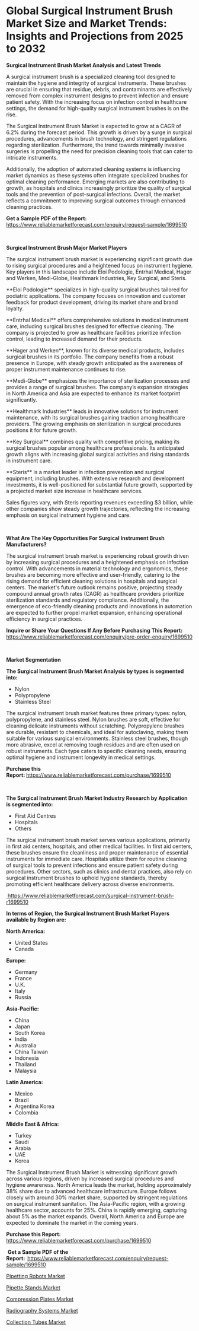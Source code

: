 <p><h1>Global Surgical Instrument Brush Market Size and Market Trends: Insights and Projections from 2025 to 2032</h1></p><p><strong>Surgical Instrument Brush Market Analysis and Latest Trends</strong></p>
<p><p>A surgical instrument brush is a specialized cleaning tool designed to maintain the hygiene and integrity of surgical instruments. These brushes are crucial in ensuring that residue, debris, and contaminants are effectively removed from complex instrument designs to prevent infection and ensure patient safety. With the increasing focus on infection control in healthcare settings, the demand for high-quality surgical instrument brushes is on the rise.</p><p>The Surgical Instrument Brush Market is expected to grow at a CAGR of 6.2% during the forecast period. This growth is driven by a surge in surgical procedures, advancements in brush technology, and stringent regulations regarding sterilization. Furthermore, the trend towards minimally invasive surgeries is propelling the need for precision cleaning tools that can cater to intricate instruments.</p><p>Additionally, the adoption of automated cleaning systems is influencing market dynamics as these systems often integrate specialized brushes for optimal cleaning performance. Emerging markets are also contributing to growth, as hospitals and clinics increasingly prioritize the quality of surgical tools and the prevention of post-surgical infections. Overall, the market reflects a commitment to improving surgical outcomes through enhanced cleaning practices.</p></p>
<p><strong>Get a Sample PDF of the Report:&nbsp;</strong> <a href="https://www.reliablemarketforecast.com/enquiry/request-sample/1699510?utm_campaign=1833&utm_medium=2&utm_source=Github&utm_content=ia&utm_term=03032025&utm_id=surgical-instrument-brush">https://www.reliablemarketforecast.com/enquiry/request-sample/1699510</a></p>
<p>&nbsp;</p>
<p><strong>Surgical Instrument Brush Major Market Players</strong></p>
<p><p>The surgical instrument brush market is experiencing significant growth due to rising surgical procedures and a heightened focus on instrument hygiene. Key players in this landscape include Eloi Podologie, Entrhal Medical, Hager and Werken, Medi-Globe, Healthmark Industries, Key Surgical, and Steris.</p><p>**Eloi Podologie** specializes in high-quality surgical brushes tailored for podiatric applications. The company focuses on innovation and customer feedback for product development, driving its market share and brand loyalty.</p><p>**Entrhal Medical** offers comprehensive solutions in medical instrument care, including surgical brushes designed for effective cleaning. The company is projected to grow as healthcare facilities prioritize infection control, leading to increased demand for their products.</p><p>**Hager and Werken**, known for its diverse medical products, includes surgical brushes in its portfolio. The company benefits from a robust presence in Europe, with steady growth anticipated as the awareness of proper instrument maintenance continues to rise.</p><p>**Medi-Globe** emphasizes the importance of sterilization processes and provides a range of surgical brushes. The company’s expansion strategies in North America and Asia are expected to enhance its market footprint significantly.</p><p>**Healthmark Industries** leads in innovative solutions for instrument maintenance, with its surgical brushes gaining traction among healthcare providers. The growing emphasis on sterilization in surgical procedures positions it for future growth.</p><p>**Key Surgical** combines quality with competitive pricing, making its surgical brushes popular among healthcare professionals. Its anticipated growth aligns with increasing global surgical activities and rising standards in instrument care.</p><p>**Steris** is a market leader in infection prevention and surgical equipment, including brushes. With extensive research and development investments, it is well-positioned for substantial future growth, supported by a projected market size increase in healthcare services.</p><p>Sales figures vary, with Steris reporting revenues exceeding $3 billion, while other companies show steady growth trajectories, reflecting the increasing emphasis on surgical instrument hygiene and care.</p></p>
<p>&nbsp;</p>
<p><strong>What Are The Key Opportunities For Surgical Instrument Brush Manufacturers?</strong></p>
<p><p>The surgical instrument brush market is experiencing robust growth driven by increasing surgical procedures and a heightened emphasis on infection control. With advancements in material technology and ergonomics, these brushes are becoming more effective and user-friendly, catering to the rising demand for efficient cleaning solutions in hospitals and surgical centers. The market's future outlook remains positive, projecting steady compound annual growth rates (CAGR) as healthcare providers prioritize sterilization standards and regulatory compliance. Additionally, the emergence of eco-friendly cleaning products and innovations in automation are expected to further propel market expansion, enhancing operational efficiency in surgical practices.</p></p>
<p><strong>Inquire or Share Your Questions If Any Before Purchasing This Report:</strong> <a href="https://www.reliablemarketforecast.com/enquiry/pre-order-enquiry/1699510?utm_campaign=1833&utm_medium=2&utm_source=Github&utm_content=ia&utm_term=03032025&utm_id=surgical-instrument-brush">https://www.reliablemarketforecast.com/enquiry/pre-order-enquiry/1699510</a></p>
<p>&nbsp;</p>
<p><strong>Market Segmentation</strong></p>
<p><strong>The Surgical Instrument Brush Market Analysis by types is segmented into:</strong></p>
<p><ul><li>Nylon</li><li>Polypropylene</li><li>Stainless Steel</li></ul></p>
<p><p>The surgical instrument brush market features three primary types: nylon, polypropylene, and stainless steel. Nylon brushes are soft, effective for cleaning delicate instruments without scratching. Polypropylene brushes are durable, resistant to chemicals, and ideal for autoclaving, making them suitable for various surgical environments. Stainless steel brushes, though more abrasive, excel at removing tough residues and are often used on robust instruments. Each type caters to specific cleaning needs, ensuring optimal hygiene and instrument longevity in medical settings.</p></p>
<p><strong>Purchase this Report:&nbsp;</strong><a href="https://www.reliablemarketforecast.com/purchase/1699510?utm_campaign=1833&utm_medium=2&utm_source=Github&utm_content=ia&utm_term=03032025&utm_id=surgical-instrument-brush">https://www.reliablemarketforecast.com/purchase/1699510</a></p>
<p>&nbsp;</p>
<p><strong>The Surgical Instrument Brush Market Industry Research by Application is segmented into:</strong></p>
<p><ul><li>First Aid Centres</li><li>Hospitals</li><li>Others</li></ul></p>
<p><p>The surgical instrument brush market serves various applications, primarily in first aid centers, hospitals, and other medical facilities. In first aid centers, these brushes ensure the cleanliness and proper maintenance of essential instruments for immediate care. Hospitals utilize them for routine cleaning of surgical tools to prevent infections and ensure patient safety during procedures. Other sectors, such as clinics and dental practices, also rely on surgical instrument brushes to uphold hygiene standards, thereby promoting efficient healthcare delivery across diverse environments.</p></p>
<p><a href="https://www.reliablemarketforecast.com/surgical-instrument-brush-r1699510?utm_campaign=1833&utm_medium=2&utm_source=Github&utm_content=ia&utm_term=03032025&utm_id=surgical-instrument-brush">&nbsp;https://www.reliablemarketforecast.com/surgical-instrument-brush-r1699510</a></p>
<p><strong>In terms of Region, the Surgical Instrument Brush Market Players available by Region are:</strong></p>
<p>
    <p> <strong> North America: </strong>
        <ul>
            <li>United States</li>
            <li>Canada</li>
        </ul>
        </p> 
    <p> <strong> Europe: </strong>
        <ul>
            <li>Germany</li>
            <li>France</li>
            <li>U.K.</li>
            <li>Italy</li>
            <li>Russia</li>
        </ul>
        </p> 
    <p> <strong> Asia-Pacific: </strong>
        <ul>
            <li>China</li>
            <li>Japan</li>
            <li>South Korea</li>
            <li>India</li>
            <li>Australia</li>
            <li>China Taiwan</li>
            <li>Indonesia</li>
            <li>Thailand</li>
            <li>Malaysia</li>
        </ul>
        </p> 
    <p> <strong> Latin America: </strong>
        <ul>
            <li>Mexico</li>
            <li>Brazil</li>
            <li>Argentina Korea</li>
            <li>Colombia</li>
        </ul>
        </p> 
    <p> <strong> Middle East & Africa: </strong>
        <ul>
            <li>Turkey</li>
            <li>Saudi</li>
            <li>Arabia</li>
            <li>UAE</li>
            <li>Korea</li>
        </ul>
    </p>
    </p>
<p><p>The Surgical Instrument Brush Market is witnessing significant growth across various regions, driven by increased surgical procedures and hygiene awareness. North America leads the market, holding approximately 38% share due to advanced healthcare infrastructure. Europe follows closely with around 30% market share, supported by stringent regulations on surgical instrument sanitation. The Asia-Pacific region, with a growing healthcare sector, accounts for 25%. China is rapidly emerging, capturing about 5% as the market expands. Overall, North America and Europe are expected to dominate the market in the coming years.</p></p>
<p><strong>Purchase this Report: </strong><a href="https://www.reliablemarketforecast.com/purchase/1699510?utm_campaign=1833&utm_medium=2&utm_source=Github&utm_content=ia&utm_term=03032025&utm_id=surgical-instrument-brush">https://www.reliablemarketforecast.com/purchase/1699510</a></p>
<p>&nbsp;<strong>Get a Sample PDF of the Report:&nbsp;&nbsp;</strong><a href="https://www.reliablemarketforecast.com/enquiry/request-sample/1699510?utm_campaign=1833&utm_medium=2&utm_source=Github&utm_content=ia&utm_term=03032025&utm_id=surgical-instrument-brush">https://www.reliablemarketforecast.com/enquiry/request-sample/1699510</a></p>
<p><strong></strong></p>
<p><p><a href="https://github.com/tandepinho3p/Market-Research-Report-List-1/blob/main/pipetting-robots-market.md?utm_campaign=1833&utm_medium=2&utm_source=Github&utm_content=ia&utm_term=03032025&utm_id=surgical-instrument-brush">Pipetting Robots Market</a></p><p><a href="https://github.com/bhuraoutenc8/Market-Research-Report-List-1/blob/main/pipette-stands-market.md?utm_campaign=1833&utm_medium=2&utm_source=Github&utm_content=ia&utm_term=03032025&utm_id=surgical-instrument-brush">Pipette Stands Market</a></p><p><a href="https://github.com/jerhoskinson197676/Market-Research-Report-List-1/blob/main/compression-plates-market.md?utm_campaign=1833&utm_medium=2&utm_source=Github&utm_content=ia&utm_term=03032025&utm_id=surgical-instrument-brush">Compression Plates Market</a></p><p><a href="https://github.com/YashRP12/Market-Research-Report-List-7/blob/main/radiography-systems-market.md?utm_campaign=1833&utm_medium=2&utm_source=Github&utm_content=ia&utm_term=03032025&utm_id=surgical-instrument-brush">Radiography Systems Market</a></p><p><a href="https://github.com/JosephineMcguire65/Market-Research-Report-List-1/blob/main/collection-tubes-market.md?utm_campaign=1833&utm_medium=2&utm_source=Github&utm_content=ia&utm_term=03032025&utm_id=surgical-instrument-brush">Collection Tubes Market</a></p></p>